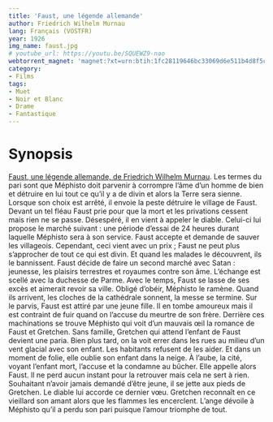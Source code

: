 ```yaml
---
title: 'Faust, une légende allemande'
author: Friedrich Wilhelm Murnau
lang: Français (VOSTFR)
year: 1926
img_name: faust.jpg
# youtube_url: https://youtu.be/SQUEWZ9-nao
webtorrent_magnet: 'magnet:?xt=urn:btih:1fc28119646bc33069d6e511b4d8f5cb91cc0e4d&dn=bYDoIKVTHoun.mp4&tr=udp://explodie.org:6969&tr=udp://tracker.coppersurfer.tk:6969&tr=udp://tracker.empire-js.us:1337&tr=udp://tracker.leechers-paradise.org:6969&tr=udp://tracker.opentrackr.org:1337&tr=wss://tracker.btorrent.xyz&tr=wss://tracker.fastcast.nz&tr=wss://tracker.openwebtorrent.com&as=https://seed01.bitchute.com/8929/bYDoIKVTHoun.mp4&as=https://seed02.bitchute.com/8929/bYDoIKVTHoun.mp4&as=https://seed03.bitchute.com/8929/bYDoIKVTHoun.mp4&xs=https://www.bitchute.com/torrent/8929/bYDoIKVTHoun.webtorrent'
category:
- Films
tags:
- Muet
- Noir et Blanc
- Drame
- Fantastique
---
```



# Synopsis
[Faust, une légende allemande, de Friedrich Wilhelm Murnau](https://www.amazon.fr/gp/product/B00IQA1HIK/ref=as_li_qf_sp_asin_il_tl?ie=UTF8&tag=ctimes-21&camp=1642&creative=6746&linkCode=as2&creativeASIN=B00IQA1HIK&linkId=e62b5e4f5e72b8dbfe07d1fa8075b53b). Les termes du pari sont que Méphisto doit parvenir à corrompre l’âme d’un homme de bien et détruire en lui tout ce qu’il y a de divin et alors la Terre sera sienne. Lorsque son choix est arrêté, il envoie la peste détruire le village de Faust. Devant un tel fléau Faust prie pour que la mort et les privations cessent mais rien ne se passe. Désespéré, il en vient à appeler le diable. Celui-ci lui propose le marché suivant : une période d’essai de 24 heures durant laquelle Méphisto sera à son service. Faust accepte et demande de sauver les villageois. Cependant, ceci vient avec un prix ; Faust ne peut plus s’approcher de tout ce qui est divin. Et quand les malades le découvrent, ils le bannissent. Faust décide de faire un second marché avec Satan : jeunesse, les plaisirs terrestres et royaumes contre son âme. L’échange est scellé avec la duchesse de Parme. Avec le temps, Faust se lasse de ses excès et aimerait revoir sa ville. Obligé d’obéir, Méphisto le ramène. Quand ils arrivent, les cloches de la cathédrale sonnent, la messe se termine. Sur le parvis, Faust est attiré par une jeune fille. Il en tombe amoureux mais il est contraint de fuir quand on l’accuse du meurtre de son frère. Derrière ces machinations se trouve Méphisto qui voit d’un mauvais œil la romance de Faust et Gretchen. Sans famille, Gretchen qui attend l’enfant de Faust devient une paria. Bien plus tard, on la voit errer dans les rues au milieu d’un vent glacial avec son enfant. Les habitants refusent de les aider. Et dans un moment de folie, elle oublie son enfant dans la neige. À l’aube, la cité, voyant l’enfant mort, l’accuse et la condamne au bûcher. Elle appelle alors Faust. Il ne perd aucun instant pour la retrouver mais cela ne sert à rien. Souhaitant n’avoir jamais demandé d’être jeune, il se jette aux pieds de Gretchen. Le diable lui accorde ce dernier vœu. Gretchen reconnaît en ce vieillard son amant alors que les flammes les encerclent. L’ange dévoile à Méphisto qu’il a perdu son pari puisque l’amour triomphe de tout.

